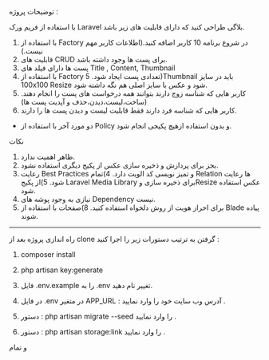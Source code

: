 توضیحات پروژه :‌

با استفاده از فریم ورک  Laravel  بلاگی طراحی کنید که دارای قابلیت های زیر باشد.

1) با استفاده از Factory   در شروع  برنامه 10 کاربر اضافه کنید.(اطلاعات کاربر مهم نیست.)
2) قابلیت های CRUD   برای پست ها وجود داشته باشد.
3) پست ها دارای فیلد های Title , Content, Thumbnail
4) با استفاده از Factory تعدادی پست ایجاد شود.
5)Thumbnail  باید در سایز 100x100 Resize  شود و عکس با سایز اصلی هم نگه داشته شود.
6) کاربر هایی که شناسه زوج دارند بتوانند همه درخواست های پست را انجام دهند.
   (ساخت،لیست،دیدن،حذف و آپدیت پست ها)
7) کاربر هایی که شناسه فرد دارند فقط قابلیت لیست و دیدن پست ها را دارند.
- دو مورد آخر با استفاده از  Policy  و بدون استفاده ازهیچ پکیجی انجام شود.

نکات
1) ظاهر اهمیت ندارد.
2) بجز برای پردازش و ذخیره سازی عکس از پکیج دیگری استفاده نشود.
3) رعایت Best Practices  و تمیز نویسی کد الویت دارد.
   4)تمام Relation  ها رعایت شود.
   5)از پکیج Laravel Media Library  برای ذخیره سازی وResize  عکس استفاده شود.
4) نیازی به وجود پوشه های Dependency  نیست.
5) برای احراز هویت از روش دلخواه استفاده کنید.
   8)صفحات با استفاده از  Blade پیاده شوند.

-------------------------

راه اندازی پروژه بعد از clone گرفتن به ترتیب دستورات زیر را اجرا کنید : 

1) composer install 

2) php artisan key:generate

3) فایل .env.example را به .env تغییر نام دهید.

4) در فایل .env در متغیر APP_URL : آدرس وب سایت خود را وارد نمایید . 

5) دستور : php artisan migrate --seed را وارد نمایید . 

6) دستور : php artisan storage:link را وارد نمایید . 

و تمام




